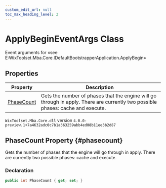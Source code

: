 ```yaml
---
custom_edit_url: null
toc_max_heading_level: 2
---
```

# ApplyBeginEventArgs Class
Event arguments for «see E:WixToolset.Mba.Core.IDefaultBootstrapperApplication.ApplyBegin» 
## Properties
| Property | Description |
| ------ | ----------- |
| [PhaseCount](#phasecount) | Gets the number of phases that the engine will go through in apply. There are currently two possible phases: cache and execute. |
`WixToolset.Mba.Core.dll` version `4.0.0-preview.1+7a4632adc0c7b1a363259abb4ed08b11ee3b2d87`
## PhaseCount Property {#phasecount}
Gets the number of phases that the engine will go through in apply. There are currently two possible phases: cache and execute.
### Declaration
```cs
public int PhaseCount { get; set; } 
```

